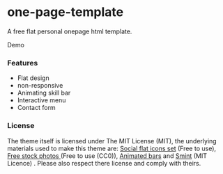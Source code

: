 # one-page-template
A free flat personal onepage html template.

Demo

<h3> Features</h3>

- Flat design<br>
- non-responsive<br>
- Animating skill bar<br>
- Interactive menu<br>
- Contact form

<h3>License</h3>

The theme itself is licensed under The MIT License (MIT), the underlying materials used to make this theme are: [Social flat icons set](https://dribbble.com/shots/2247532-Freebies-Social-flat-icons-set) (Free to use), [Free stock photos ](https://www.pexels.com/) (Free to use (CC0)), [Animated bars](http://designify.me/tutorials/show-off-your-skills-with-css-animated-bars/) and [Smint](http://www.outyear.co.uk/smint/) (MIT Licence) . Please also respect there license and comply with theirs.
